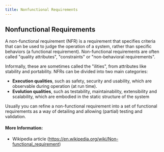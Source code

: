 ```yaml
---
title: Nonfunctional Requirements
---
```

## Nonfunctional Requirements

A non-functional requirement (NFR) is a requirement that specifies criteria that can be used to judge the operation of a system, rather than specific behaviors (a functional requirement). Non-functional requirements are often called "quality attributes", "constraints" or "non-behavioral requirements". 

Informally, these are sometimes called the "ilities", from attributes like stability and portability. NFRs can be divided into two main categories:
* **Execution qualities**, such as safety, security and usability, which are observable during operation (at run time).
* **Evolution qualities**, such as testability, maintainability, extensibility and scalability, which are embodied in the static structure of the system

Usually you can refine a non-functional requirement into a set of functional requirements as a way of detailing and allowing (partial) testing and validation.

#### More Information:
<!-- Please add any articles you think might be helpful to read before writing the article -->
* Wikipedia article (https://en.wikipedia.org/wiki/Non-functional_requirement)

